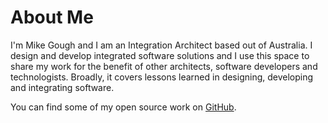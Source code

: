 # About Me

I'm Mike Gough and I am an Integration Architect based out of Australia. I design and develop integrated software solutions and I use this space to share my work for the benefit of other architects, software developers and technologists. Broadly, it covers lessons learned in designing, developing and integrating software.

You can find some of my open source work on [GitHub](https://github.com/Mike-Gough).